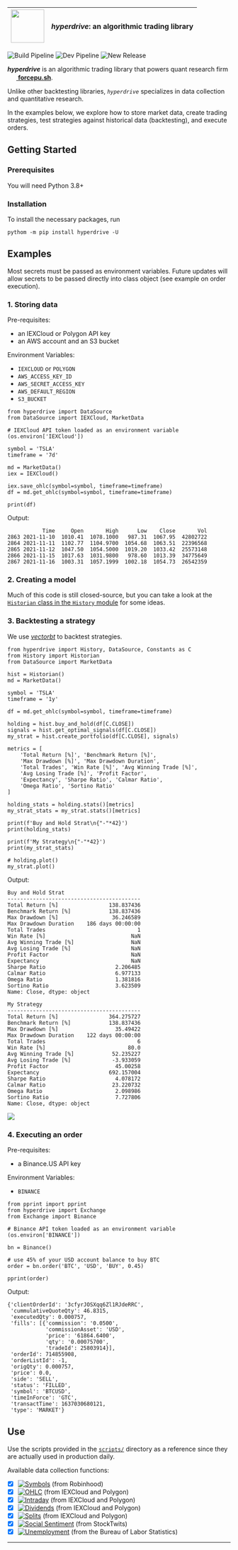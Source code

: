 | <img src="https://raw.githubusercontent.com/suchak1/hyperdrive/master/img/nasa.gif" width="75" /> | **_hyperdrive_**: an algorithmic trading library |
| ------------------------------------------------------------------------------------------------- | ------------------------------------------------ |

![Build Pipeline](https://github.com/suchak1/hyperdrive/workflows/Build%20Pipeline/badge.svg) ![Dev Pipeline](https://github.com/suchak1/hyperdrive/workflows/Dev%20Pipeline/badge.svg) ![New Release](https://github.com/suchak1/hyperdrive/workflows/New%20Release/badge.svg)

**_hyperdrive_** is an algorithmic trading library that powers quant research firm &nbsp;[<img src="https://raw.githubusercontent.com/suchak1/hyperdrive/master/img/forcepush.png" width="16" /> **forcepu.sh**](https://forcepu.sh).

Unlike other backtesting libraries, _`hyperdrive`_ specializes in data collection and quantitative research.

In the examples below, we explore how to store market data, create trading strategies, test strategies against historical data (backtesting), and execute orders.

## Getting Started

### Prerequisites

You will need Python 3.8+

### Installation

To install the necessary packages, run

```
pythom -m pip install hyperdrive -U
```

## Examples

Most secrets must be passed as environment variables. Future updates will allow secrets to be passed directly into class object (see example on order execution).

<!-- ### 1. Getting data

Pre-requisites:

- an IEXCloud or Polygon API key
- an AWS account and an S3 bucket

Environment Variables:

- `IEXCLOUD` or `POLYGON`
- `AWS_ACCESS_KEY_ID`
- `AWS_SECRET_ACCESS_KEY`
- `AWS_DEFAULT_REGION`
- `S3_BUCKET`

```
from hyperdrive import DataSource
from DataSource import IEXCloud

# Your IEXCloud API token must be an environment variable (accessible in os.environ['IEXCloud'])

iex = IEXCloud()
df = iex.get_ohlc(symbol='TSLA', timeframe='7d')
print(df)
```

Output:

```
           Time     Open       High      Low    Close       Vol
2863 2021-11-10  1010.41  1078.1000   987.31  1067.95  42802722
2864 2021-11-11  1102.77  1104.9700  1054.68  1063.51  22396568
2865 2021-11-12  1047.50  1054.5000  1019.20  1033.42  25573148
2866 2021-11-15  1017.63  1031.9800   978.60  1013.39  34775649
2867 2021-11-16  1003.31  1057.1999  1002.18  1054.73  26542359
```

Although this function won't save data to the S3 bucket, hyperdrive checks the S3 bucket with key `data/ohlc/iexcloud/TSLA.csv` to see if any cached data exists to correct for inconsistencies in values and column names. -->

### 1. Storing data

Pre-requisites:

- an IEXCloud or Polygon API key
- an AWS account and an S3 bucket

Environment Variables:

- `IEXCLOUD` or `POLYGON`
- `AWS_ACCESS_KEY_ID`
- `AWS_SECRET_ACCESS_KEY`
- `AWS_DEFAULT_REGION`
- `S3_BUCKET`

```
from hyperdrive import DataSource
from DataSource import IEXCloud, MarketData

# IEXCloud API token loaded as an environment variable (os.environ['IEXCloud'])

symbol = 'TSLA'
timeframe = '7d'

md = MarketData()
iex = IEXCloud()

iex.save_ohlc(symbol=symbol, timeframe=timeframe)
df = md.get_ohlc(symbol=symbol, timeframe=timeframe)

print(df)
```

Output:

```
           Time     Open       High      Low    Close       Vol
2863 2021-11-10  1010.41  1078.1000   987.31  1067.95  42802722
2864 2021-11-11  1102.77  1104.9700  1054.68  1063.51  22396568
2865 2021-11-12  1047.50  1054.5000  1019.20  1033.42  25573148
2866 2021-11-15  1017.63  1031.9800   978.60  1013.39  34775649
2867 2021-11-16  1003.31  1057.1999  1002.18  1054.73  26542359
```

### 2. Creating a model

Much of this code is still closed-source, but you can take a look at the [`Historian` class in the `History` module](https://github.com/suchak1/hyperdrive/blob/master/hyperdrive/History.py) for some ideas.

### 3. Backtesting a strategy

We use [_vectorbt_](https://vectorbt.dev/) to backtest strategies.

```
from hyperdrive import History, DataSource, Constants as C
from History import Historian
from DataSource import MarketData

hist = Historian()
md = MarketData()

symbol = 'TSLA'
timeframe = '1y'

df = md.get_ohlc(symbol=symbol, timeframe=timeframe)

holding = hist.buy_and_hold(df[C.CLOSE])
signals = hist.get_optimal_signals(df[C.CLOSE])
my_strat = hist.create_portfolio(df[C.CLOSE], signals)

metrics = [
    'Total Return [%]', 'Benchmark Return [%]',
    'Max Drawdown [%]', 'Max Drawdown Duration',
    'Total Trades', 'Win Rate [%]', 'Avg Winning Trade [%]',
    'Avg Losing Trade [%]', 'Profit Factor',
    'Expectancy', 'Sharpe Ratio', 'Calmar Ratio',
    'Omega Ratio', 'Sortino Ratio'
]

holding_stats = holding.stats()[metrics]
my_strat_stats = my_strat.stats()[metrics]

print(f'Buy and Hold Strat\n{"-"*42}')
print(holding_stats)

print(f'My Strategy\n{"-"*42}')
print(my_strat_stats)

# holding.plot()
my_strat.plot()
```

Output:

```
Buy and Hold Strat
------------------------------------------
Total Return [%]                138.837436
Benchmark Return [%]            138.837436
Max Drawdown [%]                 36.246589
Max Drawdown Duration    186 days 00:00:00
Total Trades                             1
Win Rate [%]                           NaN
Avg Winning Trade [%]                  NaN
Avg Losing Trade [%]                   NaN
Profit Factor                          NaN
Expectancy                             NaN
Sharpe Ratio                      2.206485
Calmar Ratio                      6.977133
Omega Ratio                       1.381816
Sortino Ratio                     3.623509
Name: Close, dtype: object

My Strategy
------------------------------------------
Total Return [%]                364.275727
Benchmark Return [%]            138.837436
Max Drawdown [%]                  35.49422
Max Drawdown Duration    122 days 00:00:00
Total Trades                             6
Win Rate [%]                          80.0
Avg Winning Trade [%]            52.235227
Avg Losing Trade [%]             -3.933059
Profit Factor                     45.00258
Expectancy                      692.157004
Sharpe Ratio                      4.078172
Calmar Ratio                     23.220732
Omega Ratio                       2.098986
Sortino Ratio                     7.727806
Name: Close, dtype: object
```

<img src="https://raw.githubusercontent.com/suchak1/hyperdrive/master/img/my_strat.png">

### 4. Executing an order

Pre-requisites:

- a Binance.US API key

Environment Variables:

- `BINANCE`

```
from pprint import pprint
from hyperdrive import Exchange
from Exchange import Binance

# Binance API token loaded as an environment variable (os.environ['BINANCE'])

bn = Binance()

# use 45% of your USD account balance to buy BTC
order = bn.order('BTC', 'USD', 'BUY', 0.45)

pprint(order)
```

Output:

```
{'clientOrderId': '3cfyrJOSXqq6Zl1RJdeRRC',
 'cummulativeQuoteQty': 46.8315,
 'executedQty': 0.000757,
 'fills': [{'commission': '0.0500',
            'commissionAsset': 'USD',
            'price': '61864.6400',
            'qty': '0.00075700',
            'tradeId': 25803914}],
 'orderId': 714855908,
 'orderListId': -1,
 'origQty': 0.000757,
 'price': 0.0,
 'side': 'SELL',
 'status': 'FILLED',
 'symbol': 'BTCUSD',
 'timeInForce': 'GTC',
 'transactTime': 1637030680121,
 'type': 'MARKET'}
```

## Use

Use the scripts provided in the [`scripts/`](https://github.com/suchak1/hyperdrive/tree/master/scripts) directory as a reference since they are actually used in production daily.

Available data collection functions:

- [x] [![Symbols](https://github.com/suchak1/hyperdrive/workflows/Symbols/badge.svg)](https://github.com/suchak1/hyperdrive/actions?query=workflow%3ASymbols) (from Robinhood)
- [x] [![OHLC](https://github.com/suchak1/hyperdrive/workflows/OHLC/badge.svg)](https://github.com/suchak1/hyperdrive/actions?query=workflow%3AOHLC) (from IEXCloud and Polygon)
- [x] [![Intraday](https://github.com/suchak1/hyperdrive/workflows/Intraday/badge.svg)](https://github.com/suchak1/hyperdrive/actions?query=workflow%3AIntraday) (from IEXCloud and Polygon)
- [x] [![Dividends](https://github.com/suchak1/hyperdrive/workflows/Dividends/badge.svg)](https://github.com/suchak1/hyperdrive/actions?query=workflow%3ADividends) (from IEXCloud and Polygon)
- [x] [![Splits](https://github.com/suchak1/hyperdrive/workflows/Splits/badge.svg)](https://github.com/suchak1/hyperdrive/actions?query=workflow%3ASplits) (from IEXCloud and Polygon)
- [x] [![Social Sentiment](<https://github.com/suchak1/hyperdrive/workflows/Social%20Sentiment%20(1)/badge.svg>)](https://github.com/suchak1/hyperdrive/actions?query=workflow%3A%22Social+Sentiment+%281%29%22) (from StockTwits)
- [x] [![Unemployment](https://github.com/suchak1/hyperdrive/workflows/Unemployment/badge.svg)](https://github.com/suchak1/hyperdrive/actions?query=workflow%3AUnemployment) (from the Bureau of Labor Statistics)

---

<!-- need to create an oracle -->
<!-- extra -->
<!-- 3. auto update model monthly -->
<!-- abstract away undersample fx from preprocess fx, and buy and sell from order fx, make oracle class -->
<!-- 4. automate saving model and preprocessors (every 2 weeks ) -->
<!-- 5. add live results on website / model vs buying and holding like alphahub - use dash or plotly? use pca visualization, tsne for higher dimensions, roc curve, etc-->
<!-- 6. add authentication and business like report style like in dash example -->

```

```
